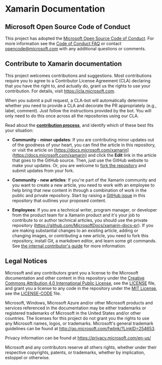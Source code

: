 # Xamarin Documentation

## Microsoft Open Source Code of Conduct

This project has adopted the [Microsoft Open Source Code of Conduct](https://opensource.microsoft.com/codeofconduct/).
For more information see the [Code of Conduct FAQ](https://opensource.microsoft.com/codeofconduct/faq/) or contact [opencode@microsoft.com](mailto:opencode@microsoft.com) with any additional questions or comments.

## Contribute to Xamarin documentation

This project welcomes contributions and suggestions.  Most contributions require you to agree to a
Contributor License Agreement (CLA) declaring that you have the right to, and actually do, grant us
the rights to use your contribution. For details, visit https://cla.microsoft.com.

When you submit a pull request, a CLA-bot will automatically determine whether you need to provide
a CLA and decorate the PR appropriately (e.g., label, comment). Just follow the instructions
provided by the bot. You will only need to do this once across all the repositories using our CLA.

Read about the [**contribution process**](CONTRIBUTING.md), and identify which of these best fits your situation:

* **Community - minor updates**: If you are contributing minor updates out of the goodness of your heart, you can find the article in this repository, or visit the article on [https://docs.microsoft.com/xamarin](https://docs.microsoft.com/xamarin) and click the **Edit** link in the article that goes to the GitHub source. Then, just use the GitHub website to make your updates. Or, you are welcome to [fork the repository](CONTRIBUTING.md) and submit updates from your fork.

* **Community - new articles**: If you're part of the Xamarin community and you want to create a new article, you need to work with an employee to help bring that new content in through a combination of work in the public and private repository. Start by raising a [GitHub issue](https://github.com/MicrosoftDocs/xamarin-docs/issues) in this repository that outlines your proposed content.

* **Employees**: If you are a technical writer, program manager, or developer from the product team for a Xamarin product and it's your job to contribute to or author technical articles, you should use the private repository (https://github.com/MicrosoftDocs/xamarin-docs-pr). If you are making substantial changes to an existing article, adding or changing images, or contributing a new article, you need to fork this repository, install Git, a markdown editor, and learn some git commands. See [the internal contributor's guide](https://review.docs.microsoft.com/help/contribute/?branch=master) for more information.

## Legal Notices

Microsoft and any contributors grant you a license to the Microsoft documentation and other content
in this repository under the [Creative Commons Attribution 4.0 International Public License](https://creativecommons.org/licenses/by/4.0/legalcode),
see the [LICENSE](LICENSE) file, and grant you a license to any code in the repository under the [MIT License](https://opensource.org/licenses/MIT), see the
[LICENSE-CODE](LICENSE-CODE) file.

Microsoft, Windows, Microsoft Azure and/or other Microsoft products and services referenced in the documentation
may be either trademarks or registered trademarks of Microsoft in the United States and/or other countries.
The licenses for this project do not grant you the rights to use any Microsoft names, logos, or trademarks.
Microsoft's general trademark guidelines can be found at http://go.microsoft.com/fwlink/?LinkID=254653.

Privacy information can be found at https://privacy.microsoft.com/en-us/

Microsoft and any contributors reserve all others rights, whether under their respective copyrights, patents,
or trademarks, whether by implication, estoppel or otherwise.
